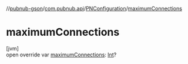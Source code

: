 //[pubnub-gson](../../../index.md)/[com.pubnub.api](../index.md)/[PNConfiguration](index.md)/[maximumConnections](maximum-connections.md)

# maximumConnections

[jvm]\
open override var [maximumConnections](maximum-connections.md): [Int](https://kotlinlang.org/api/latest/jvm/stdlib/kotlin/-int/index.html)?
